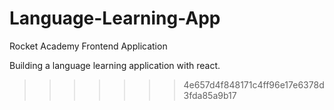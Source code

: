 # Language-Learning-App

Rocket Academy Frontend Application

Building a language learning application with react.

<!-- I think there could be more information here. How to install dependencies? How do we run the app? What is it really about? -->
>>>>>>> 4e657d4f848171c4ff96e17e6378d3fda85a9b17
